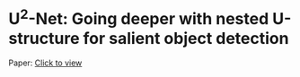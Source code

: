 # U<sup>2</sup>-Net: Going deeper with nested U-structure for salient object detection

Paper: [Click to view](https://pdf.sciencedirectassets.com/272206/1-s2.0-S0031320320X00070/1-s2.0-S0031320320302077/main.pdf?X-Amz-Security-Token=IQoJb3JpZ2luX2VjEIH%2F%2F%2F%2F%2F%2F%2F%2F%2F%2FwEaCXVzLWVhc3QtMSJIMEYCIQCHr0f0CfFCMsnI%2BhgAPk4%2FlRFnWl3oOTXAkSSRTTcNIQIhAM0OAQEL5EIiwCCzmWc%2B2TxqQGyR6oUtSKE1XoawQH19KoMECIr%2F%2F%2F%2F%2F%2F%2F%2F%2F%2FwEQBBoMMDU5MDAzNTQ2ODY1IgyMaZD1uEwH7jSheEEq1wOZNJqeRLgyE6qBji2A2K%2BaRb4oxLV0Z4QWaKyqAgzrlnMzaFzH2mEvnXSzSbkyTjW4tv21CCa1InaOMYwUriL5C8BaLAzH2iOQm2S23ZPtLCh4HyQUl5jK%2Bit9FMSOVq1qyY5%2F%2BuoldCURs0CIEVuORUzOC2jhRSqyhX667fMck4o%2B27zOeWoKkm%2BFHxujwYPKwPaJatHxnbjwxj3B5c3K%2FGk2saypj7YfOw%2BL%2FhTzcCcukxiWR2Zo%2FwuZrjjohCs%2BdWjKia08MzHhc0BWmICAoA3SNsS8zW2iiImflWp3A3mVyEOjLhuBEJasTc8lQ0uiJevmwUXV7QA3sinmr8Pra84VWMbGZUT1BXZCdWxweWIm%2B5U1hrEdCfUcOilIBEAx6C1m5Ulv%2FNmxCFsBOEiIvNaKBYmgSN%2BPX5nFqPyyK2%2B2GZc1eHAzP27dvbIEYL0vGWsbX8KIrYuIpZgsrBpf3YHFZhYv6kUK8fBuVBTDGtlr9w4sICQ5RIeEOuV0YFHpwnsFFhcWxGtPBU%2FJsOUNKpuFLUuFJvTuPngN67AvEBeYF73ZySXAfI9fUTCgA1Hxb24CfM2LE208aZAN3zGoeUB0c655F9rDOgtZayPiPOYVGU22UI4w96vVjgY6pAECdItSLJdO7mpPRaVDp8ogJ6Mrvkg2D2R0psBSTwfRzWsUwPqN4HhTq9ILRxt3sUgh3D1M0eoda%2BlxNBkTyLCZr5%2FhrCYVhOOp%2BsCjeRNRIAsfv3EhjdandLeonzfHVpGm3glxIN%2FlJ4rgPdRmeUaYFTbE5YW5VnuznyswSXnh3VWVf9RM%2Byco31xAHWh2ksUgGqleSNY7RhPz0GShjf%2FDOOJ3fg%3D%3D&X-Amz-Algorithm=AWS4-HMAC-SHA256&X-Amz-Date=20220105T084532Z&X-Amz-SignedHeaders=host&X-Amz-Expires=300&X-Amz-Credential=ASIAQ3PHCVTYZ5BKJUPH%2F20220105%2Fus-east-1%2Fs3%2Faws4_request&X-Amz-Signature=ddea9ca40ad7de6c7b8671dafbda54d88b4f4e7f2c7f9281f0bbac016c787baf&hash=62f09136e4b52d19c780ab51ed09393a145834507d42f8c4a61eb0b1fa6bafaf&host=68042c943591013ac2b2430a89b270f6af2c76d8dfd086a07176afe7c76c2c61&pii=S0031320320302077&tid=spdf-8145dbc7-1a2f-4d54-acc8-26c514f684a6&sid=8a2054579686a94ed19a99a0f27b9f2bcc37gxrqa&type=client)<br/>
